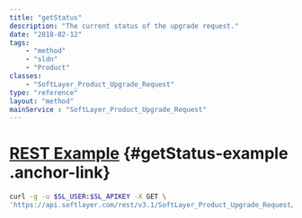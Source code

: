 ```yaml
---
title: "getStatus"
description: "The current status of the upgrade request."
date: "2018-02-12"
tags:
    - "method"
    - "sldn"
    - "Product"
classes:
    - "SoftLayer_Product_Upgrade_Request"
type: "reference"
layout: "method"
mainService : "SoftLayer_Product_Upgrade_Request"
---
```


# [REST Example](#getStatus-example) <a href="/article/rest/"><i class="fas fa-question"></i></a> {#getStatus-example .anchor-link} 
```bash
curl -g -u $SL_USER:$SL_APIKEY -X GET \
'https://api.softlayer.com/rest/v3.1/SoftLayer_Product_Upgrade_Request/{SoftLayer_Product_Upgrade_RequestID}/getStatus'
```
